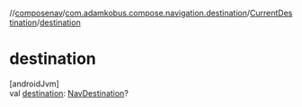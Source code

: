 //[composenav](../../../index.md)/[com.adamkobus.compose.navigation.destination](../index.md)/[CurrentDestination](index.md)/[destination](destination.md)

# destination

[androidJvm]\
val [destination](destination.md): [NavDestination](../-nav-destination/index.md)?
